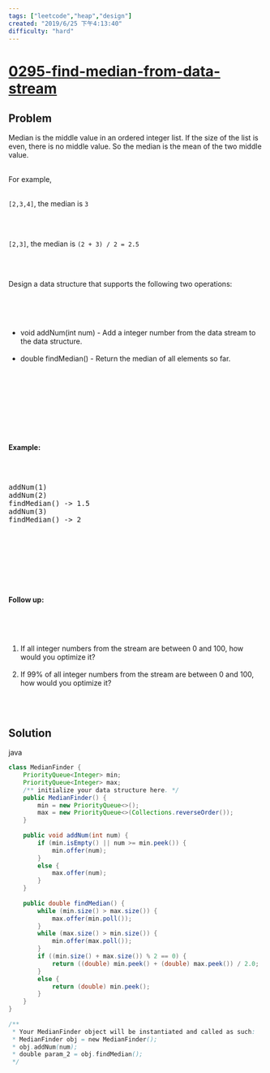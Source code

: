 ```yaml
---
tags: ["leetcode","heap","design"]
created: "2019/6/25 下午4:13:40"
difficulty: "hard"
---
```


# [0295-find-median-from-data-stream](https://leetcode.com/problems/find-median-from-data-stream/)

## Problem
<div><p>Median is the middle value in an ordered integer list. If the size of the list is even, there is no middle value. So the median is the mean of the two middle value.</p><br>For example,<br><br><p><code>[2,3,4]</code>, the median is <code>3</code></p><br><br><p><code>[2,3]</code>, the median is <code>(2 + 3) / 2 = 2.5</code></p><br><br><p>Design a data structure that supports the following two operations:</p><br><br><ul><br>	<li>void addNum(int num) - Add a integer number from the data stream to the data structure.</li><br>	<li>double findMedian() - Return the median of all elements so far.</li><br></ul><br><br><p>&nbsp;</p><br><br><p><strong>Example:</strong></p><br><br><pre>addNum(1)<br>addNum(2)<br>findMedian() -&gt; 1.5<br>addNum(3) <br>findMedian() -&gt; 2<br></pre><br><br><p>&nbsp;</p><br><br><p><strong>Follow up:</strong></p><br><br><ol><br>	<li>If all integer numbers from the stream are between 0&nbsp;and 100, how would you optimize it?</li><br>	<li>If 99% of all integer numbers from the stream are between 0 and 100, how would you optimize it?</li><br></ol><br></div>

## Solution

java
```java
class MedianFinder {
    PriorityQueue<Integer> min;
    PriorityQueue<Integer> max;
    /** initialize your data structure here. */
    public MedianFinder() {
        min = new PriorityQueue<>();
        max = new PriorityQueue<>(Collections.reverseOrder());
    }
    
    public void addNum(int num) {
        if (min.isEmpty() || num >= min.peek()) {
            min.offer(num);
        }
        else {
            max.offer(num);
        }
    }
    
    public double findMedian() {
        while (min.size() > max.size()) {
            max.offer(min.poll());
        }
        while (max.size() > min.size()) {
            min.offer(max.poll());
        }
        if ((min.size() + max.size()) % 2 == 0) {
            return ((double) min.peek() + (double) max.peek()) / 2.0;
        }
        else {
            return (double) min.peek();
        }
    }
}
​
/**
 * Your MedianFinder object will be instantiated and called as such:
 * MedianFinder obj = new MedianFinder();
 * obj.addNum(num);
 * double param_2 = obj.findMedian();
 */
​
```
